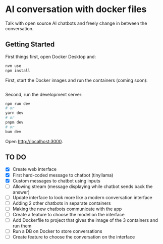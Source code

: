 # AI conversation with docker files
Talk with open source AI chatbots and freely change in between the conversation.

## Getting Started
First things first, open Docker Desktop and:
```bash
nvm use
npm install
```

First, start the Docker images and run the containers (coming soon):
```yaml

```

Second, run the development server:

```bash
npm run dev
# or
yarn dev
# or
pnpm dev
# or
bun dev
```

Open [http://localhost:3000](http://localhost:3000).

## TO DO
- [x] Create web interface
- [x] First hard-coded message to chatbot (tinyllama)
- [x] Custom messages to chatbot using inputs
- [ ] Allowing stream (message displaying while chatbot sends back the answer)
- [ ] Update interface to look more like a modern conversation interface
- [ ] Adding 2 other chatbots in separate containers
- [ ] Making the new chatbots communicate with the app
- [ ] Create a feature to choose the model on the interface
- [ ] Add Dockerfile to project that gives the image of the 3 containers and run them
- [ ] Run a DB on Docker to store conversations 
- [ ] Create feature to choose the conversation on the interface
